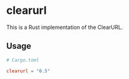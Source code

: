 # clearurl

This is a Rust implementation of the ClearURL.

## Usage

```toml
# Cargo.toml

clearurl = "0.5"
```
